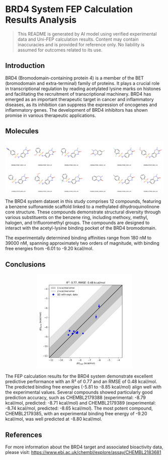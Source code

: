 # BRD4 System FEP Calculation Results Analysis

> This README is generated by AI model using verified experimental data and Uni-FEP calculation results. Content may contain inaccuracies and is provided for reference only. No liability is assumed for outcomes related to its use.

## Introduction

BRD4 (Bromodomain-containing protein 4) is a member of the BET (bromodomain and extra-terminal) family of proteins. It plays a crucial role in transcriptional regulation by reading acetylated lysine marks on histones and facilitating the recruitment of transcriptional machinery. BRD4 has emerged as an important therapeutic target in cancer and inflammatory diseases, as its inhibition can suppress the expression of oncogenes and inflammatory genes. The development of BRD4 inhibitors has shown promise in various therapeutic applications.

## Molecules

![Molecular structures of representative compounds](mol_grid.png)

The BRD4 system dataset in this study comprises 12 compounds, featuring a benzene sulfonamide scaffold linked to a methylated dihydroquinolinone core structure. These compounds demonstrate structural diversity through various substituents on the benzene ring, including methoxy, methyl, halogen, and trifluoromethyl groups. The compounds are designed to interact with the acetyl-lysine binding pocket of the BRD4 bromodomain.

The experimentally determined binding affinities range from 180 nM to 39000 nM, spanning approximately two orders of magnitude, with binding free energies from -6.01 to -9.20 kcal/mol.

## Conclusions

<p align="center"><img src="result_dG.png" width="300"></p>

The FEP calculation results for the BRD4 system demonstrate excellent predictive performance with an R² of 0.77 and an RMSE of 0.48 kcal/mol. The predicted binding free energies (-5.81 to -8.85 kcal/mol) align well with the experimental values. Several compounds showed particularly good prediction accuracy, such as CHEMBL2179388 (experimental: -8.79 kcal/mol, predicted: -8.71 kcal/mol) and CHEMBL2179389 (experimental: -8.74 kcal/mol, predicted: -8.65 kcal/mol). The most potent compound, CHEMBL2179385, with an experimental binding free energy of -9.20 kcal/mol, was well predicted at -8.80 kcal/mol.

## References

For more information about the BRD4 target and associated bioactivity data, please visit:
https://www.ebi.ac.uk/chembl/explore/assay/CHEMBL2183681 